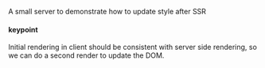 
A small server to demonstrate how to update style after SSR


#### keypoint

Initial rendering in client should be consistent with server side rendering, so we can do a second render to update the DOM. 